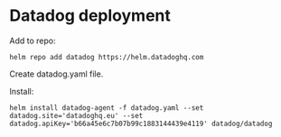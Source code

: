 # Datadog deployment

Add to repo:

    helm repo add datadog https://helm.datadoghq.com

Create datadog.yaml file.

Install:

    helm install datadog-agent -f datadog.yaml --set datadog.site='datadoghq.eu' --set datadog.apiKey='b66a45e6c7b07b99c1883144439e4119' datadog/datadog